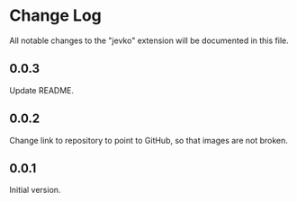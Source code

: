 # Change Log

All notable changes to the "jevko" extension will be documented in this file.

## 0.0.3

Update README.

## 0.0.2

Change link to repository to point to GitHub, so that images are not broken.

## 0.0.1

Initial version.